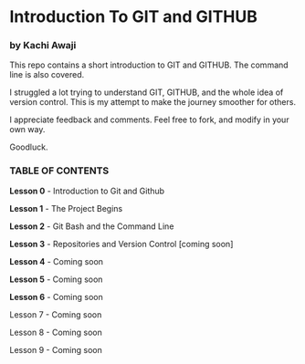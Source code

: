 # Introduction To GIT and GITHUB
### by Kachi Awaji

This repo contains a short introduction to GIT and GITHUB. The command line is also covered. 

I struggled a lot trying to understand GIT, GITHUB, and the whole idea of version control. This is my attempt to make the journey smoother for others. 

I appreciate feedback and comments. Feel free to fork, and modify in your own way.

Goodluck.

### TABLE OF CONTENTS
 **Lesson 0** - Introduction to Git and Github

 **Lesson 1** - The Project Begins

 **Lesson 2** - Git Bash and the Command Line

 **Lesson 3** - Repositories and Version Control [coming soon]

 **Lesson 4** - Coming soon 

 **Lesson 5** - Coming soon 

 **Lesson 6** - Coming soon 

 Lesson 7 - Coming soon 

 Lesson 8 - Coming soon 

 Lesson 9 - Coming soon 
